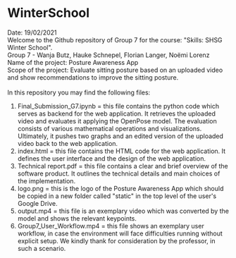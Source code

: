 # WinterSchool
Date: 19/02/2021<br>
Welcome to the Github repository of Group 7 for the course: "Skills: SHSG Winter School". <br>
Group 7 - Wanja Butz, Hauke Schnepel, Florian Langer, Noëmi Lorenz<br>
Name of the project: Posture Awareness App<br>
Scope of the project: Evaluate sitting posture based on an uploaded video and show recommendations to improve the sitting posture.<br>
<br>
In this repository you may find the following files:
1) Final_Submission_G7.ipynb = this file contains the python code which serves as backend for the web application. 
It retrieves the uploaded video and evaluates it applying the OpenPose model. 
The evaluation consists of various mathematical operations and visualizations.
Ultimately, it pushes two graphs and an edited version of the uploaded video back to the web application.
2) index.html = this file contains the HTML code for the web application.
It defines the user interface and the design of the web application.
3) Technical report.pdf = this file contains a clear and brief overview of the software product. 
It outlines the technical details and main choices of the implementation.
4) logo.png = this is the logo of the Posture Awareness App which should be copied in a new folder called "static" in the top level of the user's Google Drive.
5) output.mp4 = this file is an exemplary video which was converted by the model and shows the relevant keypoints.
6) Group7_User_Workflow.mp4 = this file shows an exemplary user workflow, in case the environment will face difficulties running without explicit setup. 
We kindly thank for consideration by the professor, in such a scenario.
